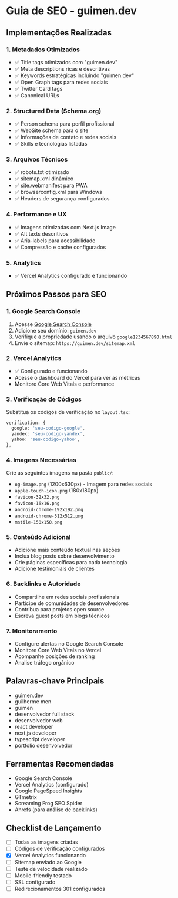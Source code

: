 # Guia de SEO - guimen.dev

## Implementações Realizadas

### 1. Metadados Otimizados
- ✅ Title tags otimizados com "guimen.dev"
- ✅ Meta descriptions ricas e descritivas
- ✅ Keywords estratégicas incluindo "guimen.dev"
- ✅ Open Graph tags para redes sociais
- ✅ Twitter Card tags
- ✅ Canonical URLs

### 2. Structured Data (Schema.org)
- ✅ Person schema para perfil profissional
- ✅ WebSite schema para o site
- ✅ Informações de contato e redes sociais
- ✅ Skills e tecnologias listadas

### 3. Arquivos Técnicos
- ✅ robots.txt otimizado
- ✅ sitemap.xml dinâmico
- ✅ site.webmanifest para PWA
- ✅ browserconfig.xml para Windows
- ✅ Headers de segurança configurados

### 4. Performance e UX
- ✅ Imagens otimizadas com Next.js Image
- ✅ Alt texts descritivos
- ✅ Aria-labels para acessibilidade
- ✅ Compressão e cache configurados

### 5. Analytics
- ✅ Vercel Analytics configurado e funcionando

## Próximos Passos para SEO

### 1. Google Search Console
1. Acesse [Google Search Console](https://search.google.com/search-console)
2. Adicione seu domínio: `guimen.dev`
3. Verifique a propriedade usando o arquivo `google1234567890.html`
4. Envie o sitemap: `https://guimen.dev/sitemap.xml`

### 2. Vercel Analytics
- ✅ Configurado e funcionando
- Acesse o dashboard do Vercel para ver as métricas
- Monitore Core Web Vitals e performance

### 3. Verificação de Códigos
Substitua os códigos de verificação no `layout.tsx`:
```typescript
verification: {
  google: 'seu-codigo-google',
  yandex: 'seu-codigo-yandex',
  yahoo: 'seu-codigo-yahoo',
},
```

### 4. Imagens Necessárias
Crie as seguintes imagens na pasta `public/`:
- `og-image.png` (1200x630px) - Imagem para redes sociais
- `apple-touch-icon.png` (180x180px)
- `favicon-32x32.png`
- `favicon-16x16.png`
- `android-chrome-192x192.png`
- `android-chrome-512x512.png`
- `mstile-150x150.png`

### 5. Conteúdo Adicional
- Adicione mais conteúdo textual nas seções
- Inclua blog posts sobre desenvolvimento
- Crie páginas específicas para cada tecnologia
- Adicione testimonials de clientes

### 6. Backlinks e Autoridade
- Compartilhe em redes sociais profissionais
- Participe de comunidades de desenvolvedores
- Contribua para projetos open source
- Escreva guest posts em blogs técnicos

### 7. Monitoramento
- Configure alertas no Google Search Console
- Monitore Core Web Vitals no Vercel
- Acompanhe posições de ranking
- Analise tráfego orgânico

## Palavras-chave Principais
- guimen.dev
- guilherme men
- guimen
- desenvolvedor full stack
- desenvolvedor web
- react developer
- next.js developer
- typescript developer
- portfolio desenvolvedor

## Ferramentas Recomendadas
- Google Search Console
- Vercel Analytics (configurado)
- Google PageSpeed Insights
- GTmetrix
- Screaming Frog SEO Spider
- Ahrefs (para análise de backlinks)

## Checklist de Lançamento
- [ ] Todas as imagens criadas
- [ ] Códigos de verificação configurados
- [x] Vercel Analytics funcionando
- [ ] Sitemap enviado ao Google
- [ ] Teste de velocidade realizado
- [ ] Mobile-friendly testado
- [ ] SSL configurado
- [ ] Redirecionamentos 301 configurados 